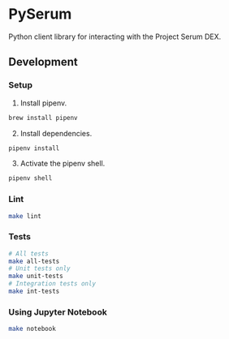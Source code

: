 # PySerum

Python client library for interacting with the Project Serum DEX.

## Development

### Setup

1. Install pipenv.

```sh
brew install pipenv
```

2. Install dependencies.

```sh
pipenv install
```

3. Activate the pipenv shell.

```sh
pipenv shell
```

### Lint

```sh
make lint
```

### Tests

```sh
# All tests
make all-tests
# Unit tests only
make unit-tests
# Integration tests only
make int-tests
```

### Using Jupyter Notebook

```sh
make notebook
```

